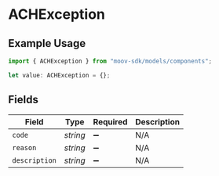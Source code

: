 # ACHException

## Example Usage

```typescript
import { ACHException } from "moov-sdk/models/components";

let value: ACHException = {};
```

## Fields

| Field              | Type               | Required           | Description        |
| ------------------ | ------------------ | ------------------ | ------------------ |
| `code`             | *string*           | :heavy_minus_sign: | N/A                |
| `reason`           | *string*           | :heavy_minus_sign: | N/A                |
| `description`      | *string*           | :heavy_minus_sign: | N/A                |